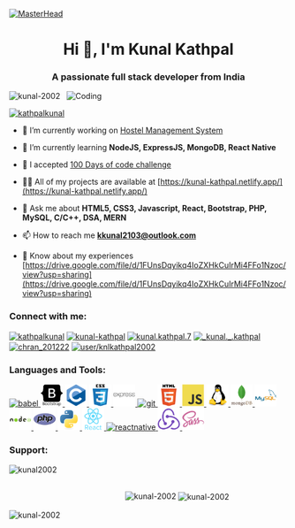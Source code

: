 [![MasterHead](https://camo.githubusercontent.com/5e3babfce4609dcd669a8f2a6d37b47c85486729942c57c5afbfc715f0b5dff7/68747470733a2f2f7777772e6469676974616c736f6c7574696f6e73657276696365732e636f6d2f696d672f73657276696365732f776562253230646576656c6f706d656e742e676966)](https://kunal-kathpal.netlify.app)
<h1 align="center">Hi 👋, I'm Kunal Kathpal</h1>
<h3 align="center">A passionate full stack developer from India</h3>

<img align="right" alt="Coding" width="400" src="https://cdn.dribbble.com/users/1162077/screenshots/3848914/programmer.gif">

<p align="left"> <img src="https://komarev.com/ghpvc/?username=kunal-2002&label=Profile%20views&color=0e75b6&style=flat" alt="kunal-2002" /> </p>


<p align="left"> <a href="https://twitter.com/kathpalkunal" target="blank"><img src="https://img.shields.io/twitter/follow/kathpalkunal?logo=twitter&style=for-the-badge" alt="kathpalkunal" /></a> </p>

- 🔭 I’m currently working on [Hostel Management System](https://github.com/kunal-2002/HMS)

- 🌱 I’m currently learning **NodeJS, ExpressJS, MongoDB, React Native**

- 👯 I accepted [100 Days of code challenge](https://github.com/kunal-2002/100-days-of-code)

- 👨‍💻 All of my projects are available at [https://kunal-kathpal.netlify.app/](https://kunal-kathpal.netlify.app/)

- 💬 Ask me about **HTML5, CSS3, Javascript, React, Bootstrap, PHP, MySQL, C/C++, DSA, MERN**

- 📫 How to reach me **kkunal2103@outlook.com**

- 📄 Know about my experiences [https://drive.google.com/file/d/1FUnsDqyikq4IoZXHkCuIrMi4FFo1Nzoc/view?usp=sharing](https://drive.google.com/file/d/1FUnsDqyikq4IoZXHkCuIrMi4FFo1Nzoc/view?usp=sharing)

<h3 align="left">Connect with me:</h3>
<p align="left">
<a href="https://twitter.com/kathpalkunal" target="blank"><img align="center" src="https://raw.githubusercontent.com/rahuldkjain/github-profile-readme-generator/master/src/images/icons/Social/twitter.svg" alt="kathpalkunal" height="30" width="40" /></a>
<a href="https://linkedin.com/in/kunal-kathpal" target="blank"><img align="center" src="https://raw.githubusercontent.com/rahuldkjain/github-profile-readme-generator/master/src/images/icons/Social/linked-in-alt.svg" alt="kunal-kathpal" height="30" width="40" /></a>
<a href="https://fb.com/kunal.kathpal.7" target="blank"><img align="center" src="https://raw.githubusercontent.com/rahuldkjain/github-profile-readme-generator/master/src/images/icons/Social/facebook.svg" alt="kunal.kathpal.7" height="30" width="40" /></a>
<a href="https://instagram.com/_kunal._.kathpal" target="blank"><img align="center" src="https://raw.githubusercontent.com/rahuldkjain/github-profile-readme-generator/master/src/images/icons/Social/instagram.svg" alt="_kunal._.kathpal" height="30" width="40" /></a>
<a href="https://www.codechef.com/users/chran_201222" target="blank"><img align="center" src="https://cdn.jsdelivr.net/npm/simple-icons@3.1.0/icons/codechef.svg" alt="chran_201222" height="30" width="40" /></a>
<a href="https://auth.geeksforgeeks.org/user/user/knlkathpal2002" target="blank"><img align="center" src="https://raw.githubusercontent.com/rahuldkjain/github-profile-readme-generator/master/src/images/icons/Social/geeks-for-geeks.svg" alt="user/knlkathpal2002" height="30" width="40" /></a>
</p>

<h3 align="left">Languages and Tools:</h3>
<p align="left"> <a href="https://babeljs.io/" target="_blank" rel="noreferrer"> <img src="https://www.vectorlogo.zone/logos/babeljs/babeljs-icon.svg" alt="babel" width="40" height="40"/> </a> <a href="https://getbootstrap.com" target="_blank" rel="noreferrer"> <img src="https://raw.githubusercontent.com/devicons/devicon/master/icons/bootstrap/bootstrap-plain-wordmark.svg" alt="bootstrap" width="40" height="40"/> </a> <a href="https://www.cprogramming.com/" target="_blank" rel="noreferrer"> <img src="https://raw.githubusercontent.com/devicons/devicon/master/icons/c/c-original.svg" alt="c" width="40" height="40"/> </a> <a href="https://www.w3schools.com/css/" target="_blank" rel="noreferrer"> <img src="https://raw.githubusercontent.com/devicons/devicon/master/icons/css3/css3-original-wordmark.svg" alt="css3" width="40" height="40"/> </a> <a href="https://expressjs.com" target="_blank" rel="noreferrer"> <img src="https://raw.githubusercontent.com/devicons/devicon/master/icons/express/express-original-wordmark.svg" alt="express" width="40" height="40"/> </a> <a href="https://git-scm.com/" target="_blank" rel="noreferrer"> <img src="https://www.vectorlogo.zone/logos/git-scm/git-scm-icon.svg" alt="git" width="40" height="40"/> </a> <a href="https://www.w3.org/html/" target="_blank" rel="noreferrer"> <img src="https://raw.githubusercontent.com/devicons/devicon/master/icons/html5/html5-original-wordmark.svg" alt="html5" width="40" height="40"/> </a> <a href="https://developer.mozilla.org/en-US/docs/Web/JavaScript" target="_blank" rel="noreferrer"> <img src="https://raw.githubusercontent.com/devicons/devicon/master/icons/javascript/javascript-original.svg" alt="javascript" width="40" height="40"/> </a> <a href="https://www.linux.org/" target="_blank" rel="noreferrer"> <img src="https://raw.githubusercontent.com/devicons/devicon/master/icons/linux/linux-original.svg" alt="linux" width="40" height="40"/> </a> <a href="https://www.mongodb.com/" target="_blank" rel="noreferrer"> <img src="https://raw.githubusercontent.com/devicons/devicon/master/icons/mongodb/mongodb-original-wordmark.svg" alt="mongodb" width="40" height="40"/> </a> <a href="https://www.mysql.com/" target="_blank" rel="noreferrer"> <img src="https://raw.githubusercontent.com/devicons/devicon/master/icons/mysql/mysql-original-wordmark.svg" alt="mysql" width="40" height="40"/> </a> <a href="https://nodejs.org" target="_blank" rel="noreferrer"> <img src="https://raw.githubusercontent.com/devicons/devicon/master/icons/nodejs/nodejs-original-wordmark.svg" alt="nodejs" width="40" height="40"/> </a> <a href="https://www.php.net" target="_blank" rel="noreferrer"> <img src="https://raw.githubusercontent.com/devicons/devicon/master/icons/php/php-original.svg" alt="php" width="40" height="40"/> </a> <a href="https://www.python.org" target="_blank" rel="noreferrer"> <img src="https://raw.githubusercontent.com/devicons/devicon/master/icons/python/python-original.svg" alt="python" width="40" height="40"/> </a> <a href="https://reactjs.org/" target="_blank" rel="noreferrer"> <img src="https://raw.githubusercontent.com/devicons/devicon/master/icons/react/react-original-wordmark.svg" alt="react" width="40" height="40"/> </a> <a href="https://reactnative.dev/" target="_blank" rel="noreferrer"> <img src="https://reactnative.dev/img/header_logo.svg" alt="reactnative" width="40" height="40"/> </a> <a href="https://redux.js.org" target="_blank" rel="noreferrer"> <img src="https://raw.githubusercontent.com/devicons/devicon/master/icons/redux/redux-original.svg" alt="redux" width="40" height="40"/> </a> <a href="https://sass-lang.com" target="_blank" rel="noreferrer"> <img src="https://raw.githubusercontent.com/devicons/devicon/master/icons/sass/sass-original.svg" alt="sass" width="40" height="40"/> </a> </p>

<h3 align="left">Support:</h3>
<p><a href="https://www.buymeacoffee.com/kunal2002"> <img align="left" src="https://cdn.buymeacoffee.com/buttons/v2/default-yellow.png" height="50" width="210" alt="kunal2002" /></a></p><br><br>

<p><img align="left" src="https://github-readme-stats.vercel.app/api/top-langs?username=kunal-2002&show_icons=true&locale=en&layout=compact" alt="kunal-2002" /></p>

<p>&nbsp;<img align="center" src="https://github-readme-stats.vercel.app/api?username=kunal-2002&show_icons=true&locale=en" alt="kunal-2002" /></p>

<p><img align="center" src="https://github-readme-streak-stats.herokuapp.com/?user=kunal-2002&" alt="kunal-2002" /></p>
